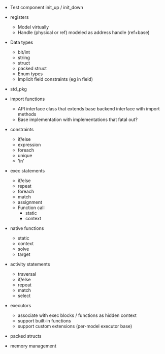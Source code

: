 
* Test component init_up / init_down
- registers
  - Model virtually
  - Handle (physical or ref) modeled as address handle (ref+base)

- Data types
  * bit/int
  - string
  * struct
  - packed struct
  - Enum types
  - Implicit field constraints (eg <base> in <range> field)
- std_pkg
- import functions
  - API interface class that extends base backend interface with import methods
  - Base implementation with implementations that fatal out?
- constraints
  - if/else
  - expression
  - foreach
  - unique
  - 'in'

- exec statements
  - if/else
  - repeat
  - foreach
  - match
  - assignment
  - Function call
    - static
    - context
- native functions
  - static
  - context
  - solve
  - target
- activity statements
  - traversal
  - if/else
  - repeat
  - match
  - select
- executors
  - associate with exec blocks / functions as hidden context
  - support built-in functions
  - support custom extensions (per-model executor base)
- packed structs 
- memory management

